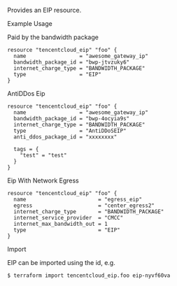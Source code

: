 Provides an EIP resource.

Example Usage

Paid by the bandwidth package

```hcl
resource "tencentcloud_eip" "foo" {
  name                 = "awesome_gateway_ip"
  bandwidth_package_id = "bwp-jtvzuky6"
  internet_charge_type = "BANDWIDTH_PACKAGE"
  type                 = "EIP"
}
```

AntiDDos Eip

```hcl
resource "tencentcloud_eip" "foo" {
  name                 = "awesome_gateway_ip"
  bandwidth_package_id = "bwp-4ocyia9s"
  internet_charge_type = "BANDWIDTH_PACKAGE"
  type                 = "AntiDDoSEIP"
  anti_ddos_package_id = "xxxxxxxx"

  tags = {
    "test" = "test"
  }
}
```

Eip With Network Egress

```hcl
resource "tencentcloud_eip" "foo" {
  name                       = "egress_eip"
  egress                     = "center_egress2"
  internet_charge_type       = "BANDWIDTH_PACKAGE"
  internet_service_provider  = "CMCC"
  internet_max_bandwidth_out = 1
  type                       = "EIP"
}
```

Import

EIP can be imported using the id, e.g.

```
$ terraform import tencentcloud_eip.foo eip-nyvf60va
```